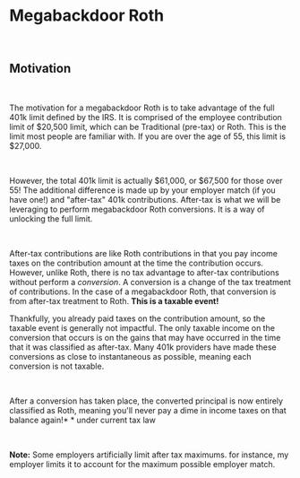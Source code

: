 # Megabackdoor Roth  

&nbsp;  
## Motivation

&nbsp;  

The motivation for a megabackdoor Roth is to take advantage of the full 401k limit defined by the IRS. It is comprised of the employee contribution limit of $20,500 limit, which can be Traditional (pre-tax) or Roth. This is the limit most people are familiar with. If you are over the age of 55, this limit is $27,000.

&nbsp;  

However, the total 401k limit is actually $61,000, or $67,500 for those over 55! The additional difference is made up by your employer match (if you have one!) and "after-tax" 401k contributions. After-tax is what we will be leveraging to perform megabackdoor Roth conversions. It is a way of unlocking the full limit.

&nbsp;  

After-tax contributions are like Roth contributions in that you pay income taxes on the contribution amount at the time the contribution occurs. However, unlike Roth, there is no tax advantage to after-tax contributions without perform a _conversion_. A conversion is a change of the tax treatment of contributions. In the case of a megabackdoor Roth, that conversion is from after-tax treatment to Roth. **This is a taxable event!**
&nbsp;  

Thankfully, you already paid taxes on the contribution amount, so the taxable event is generally not impactful. The only taxable income on the conversion that occurs is on the gains that may have occurred in the time that it was classified as after-tax. Many 401k providers have made these conversions as close to instantaneous as possible, meaning each conversion is not taxable.

&nbsp;  

After a conversion has taken place, the converted principal is now entirely classified as Roth, meaning you'll never pay a dime in income taxes on that balance again!\*
\* under current tax law

&nbsp;  

**Note:** Some employers artificially limit after tax maximums. for instance, my employer limits it to account for the maximum possible employer match.
